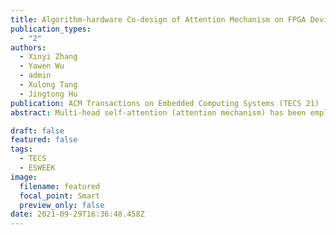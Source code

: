 ```yaml
---
title: Algorithm-hardware Co-design of Attention Mechanism on FPGA Devices 
publication_types:
  - "2"
authors:
  - Xinyi Zhang
  - Yawen Wu
  - admin
  - Xulong Tang
  - Jingtong Hu
publication: ACM Transactions on Embedded Computing Systems (TECS 21)
abstract: Multi-head self-attention (attention mechanism) has been employed in a variety of fields such as machine translation, language modeling, and image processing due to its superiority in feature extraction and sequential data analysis. This is benefited from a large number of parameters and sophisticated model architecture behind the attention mechanism. To efficiently deploy attention mechanism on resource-constrained devices, existing works propose to reduce the model size by building a customized smaller model or compressing a big standard model. A customized smaller model is usually optimized for the specific task and needs effort in model parameters exploration. Model compression reduces model size without hurting the model architecture robustness, which can be efficiently applied to different tasks. The compressed weights in the model are usually regularly shaped (e.g. rectangle) but the dimension sizes vary (e.g. differs in rectangle height and width). Such compressed attention mechanism can be efficiently deployed on CPU/GPU platforms as their memory and computing resources can be flexibly assigned with demand. However, for Field Programmable Gate Arrays (FPGAs), the data buffer allocation and computing kernel are fixed at run time to achieve maximum energy efficiency. After compression, weights are much smaller and different in size, which leads to inefficient utilization of FPGA on-chip buffer. Moreover, the different weight heights and widths may lead to inefficient FPGA computing kernel execution. Due to the large number of weights in the attention mechanism, building a unique buffer and computing kernel for each compressed weight on FPGA is not feasible. In this work, we jointly consider the compression impact on buffer allocation and the required computing kernel during the attention mechanism compressing. A novel structural pruning method with memory footprint awareness is proposed and the associated accelerator on FPGA is designed. The experimental results show that our work can compress Transformer (an attention mechanism based model) by 95x. The developed accelerator can fully utilize the FPGA resource, processing the sparse attention mechanism with the run-time throughput performance of 1.87 Tops in ZCU102 FPGA.

draft: false
featured: false
tags:
  - TECS 
  - ESWEEK
image:
  filename: featured
  focal_point: Smart
  preview_only: false
date: 2021-09-29T16:36:48.458Z
---
```

